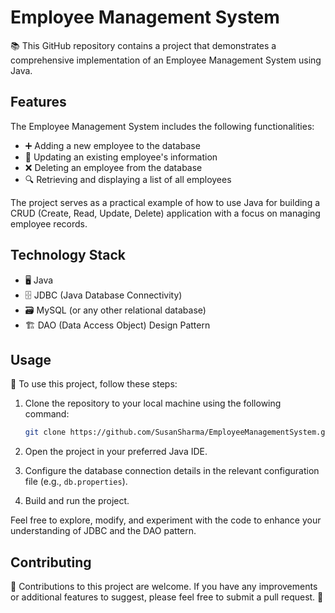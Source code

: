 # Employee Management System



📚 This GitHub repository contains a project that demonstrates a comprehensive implementation of an Employee Management System using Java.

## Features

The Employee Management System includes the following functionalities:

- ➕ Adding a new employee to the database
- 🔄 Updating an existing employee's information
- ❌ Deleting an employee from the database
- 🔍 Retrieving and displaying a list of all employees


The project serves as a practical example of how to use Java for building a CRUD (Create, Read, Update, Delete) application with a focus on managing employee records.

## Technology Stack

- 🖥️ Java
- 🗄️ JDBC (Java Database Connectivity)
- 🗃️ MySQL (or any other relational database)
- 🏗️ DAO (Data Access Object) Design Pattern

## Usage

👣 To use this project, follow these steps:

1. Clone the repository to your local machine using the following command:

    ```bash
    git clone https://github.com/SusanSharma/EmployeeManagementSystem.git
    ```

2. Open the project in your preferred Java IDE.

3. Configure the database connection details in the relevant configuration file (e.g., `db.properties`).

4. Build and run the project.

Feel free to explore, modify, and experiment with the code to enhance your understanding of JDBC and the DAO pattern.

## Contributing

🤝 Contributions to this project are welcome. If you have any improvements or additional features to suggest, please feel free to submit a pull request. 🙌